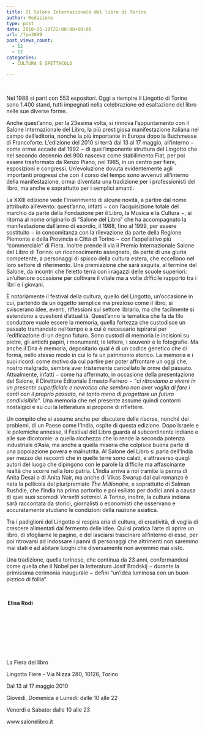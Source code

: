 ```yaml
---
title: Il Salone Internazionale del libro di Torino
author: Redazione
type: post
date: 2010-05-10T22:00:00+00:00
url: /?p=3089
post_views_count:
  - 12
  - 12
categories:
  - CULTURA E SPETTACOLO

---
```

&nbsp;

<p style="margin&#45;bottom: 0cm">
  Nel 1988 si part&igrave; con 553 espositori. Oggi a riempire il Lingotto di Torino sono 1.400 stand, tutti impegnati nella celebrazione ed esaltazione del libro nelle sue diverse forme.
</p>

<p style="margin&#45;bottom: 0cm">
  Anche quest&rsquo;anno, per la 23esima volta, si rinnova l&rsquo;appuntamento con il Salone Internazionale del Libro, la pi&ugrave; prestigiosa manifestazione italiana nel campo dell&rsquo;editoria, nonch&eacute; la pi&ugrave; importante in Europa dopo la Buchmesse di Francoforte. L&rsquo;edizione del 2010 si terr&agrave; dal 13 al 17 maggio, all&rsquo;interno &minus; come ormai accade dal 1992 &minus; di quell&rsquo;imponente struttura del Lingotto che nel secondo decennio del 900 nasceva come stabilimento Fiat, per poi essere trasformato da Renzo Piano, nel 1985, in un centro per fiere, esposizioni e congressi. Un&rsquo;evoluzione dovuta evidentemente agli importanti progressi che con il corso del tempo sono avvenuti all&rsquo;interno della manifestazione, ormai diventata una tradizione per i professionisti del libro, ma anche e soprattutto per i semplici amanti.
</p>

<p style="margin&#45;bottom: 0cm">
  La XXIII edizione vede l&rsquo;inserimento di alcune novit&agrave;, a partire dal nome attribuito all&rsquo;evento: quest&rsquo;anno, infatti &minus; con l&rsquo;acquisizione totale del marchio da parte della Fondazione per il Libro, la Musica e la Cultura &minus;, si ritorna al nome originario di &ldquo;Salone del Libro&rdquo; che ha accompagnato la manifestazione dall&rsquo;anno di esordio, il 1988, fino al 1999, per essere sostituito &minus; in concomitanza con la rilevazione da parte della Regione Piemonte e della Provincia e Citt&agrave; di Torino &minus; con l&rsquo;appellativo pi&ugrave; &ldquo;commerciale&rdquo; di Fiera. Inoltre prende il via il Premio Internazionale Salone del Libro di Torino: un riconoscimento assegnato, da parte di una giuria competente, a personaggi di spicco della cultura estera, che eccellono nel loro settore di riferimento. Una premiazione che sar&agrave; seguita, al termine del Salone, da incontri che l&rsquo;eletto terr&agrave; con i ragazzi delle scuole superiori: un&rsquo;ulteriore occasione per coltivare il vitale ma a volte difficile rapporto tra i libri e i giovani.
</p>

<p style="margin&#45;bottom: 0cm">
  &Egrave; notoriamente il festival della cultura, quello del Lingotto, un&rsquo;occasione in cui, partendo da un oggetto semplice ma prezioso come il libro, si sviscerano idee, eventi, riflessioni sul settore librario, ma che facilmente si estendono a questioni d&rsquo;attualit&agrave;. Quest&rsquo;anno la tematica che fa da filo conduttore vuole essere la memoria, quella fortezza che custodisce un passato tramandato nel tempo e a cui &egrave; necessario ispirarsi per l&rsquo;edificazione di un degno futuro. Sono custodi di memoria le incisioni su pietre, gli antichi papiri, i monumenti; le lettere, i souvenir e le fotografie. Ma anche il Dna &egrave; memoria, depositario qual &egrave; di un codice genetico che ci forma, nello stesso modo in cui lo fa un patrimonio storico. La memoria e i suoi ricordi come motivo da cui partire per poter affrontare un oggi che, nostro malgrado, sembra aver tristemente cancellato le orme del passato. Attualmente, infatti &minus; come ha affermato, in occasione della presentazione del Salone, il Direttore Editoriale Ernesto Ferrero &minus; &ldquo;<i>ci ritroviamo a vivere in un presente superficiale e nevrotico che sembra non aver voglia di fare i conti con il proprio passato, n&eacute; tanto meno di progettare un futuro condivisibile</i>&rdquo;. Una memoria che nel presente assume quindi contorni nostalgici e su cui la letteratura si propone di riflettere.
</p>

<p style="margin&#45;bottom: 0cm">
  Un compito che si assume anche per discutere delle risorse, nonch&eacute; dei problemi, di un Paese come l&rsquo;India, ospite di questa edizione. Dopo Israele e le polemiche annesse, il Festival del Libro guarda al subcontinente indiano e alle sue dicotomie: a quella ricchezza che lo rende la seconda potenza industriale d&rsquo;Asia, ma anche a quella miseria che colpisce buona parte di una popolazione povera e malnutrita. Al Salone del Libro si parla dell&rsquo;India per mezzo dei racconti che in quelle terre sono calati, e attraverso quegli autori del luogo che dipingono con le parole la difficile ma affascinante realt&agrave; che scorre nella loro patria. L&rsquo;India arriva a noi tramite la penna di Anita Desai o di Anita Nair, ma anche di Vikas Swarup dal cui romanzo &egrave; nata la pellicola del pluripremiato <i>The Millionaire</i>, e soprattutto di Salman Rushdie, che l&rsquo;India ha prima partorito e poi esiliato per dodici anni a causa di quei suoi scomodi <i>Versetti satanici</i>. A Torino, inoltre, la cultura indiana sar&agrave; raccontata da storici, giornalisti o economisti che osservano e accuratamente studiano le condizioni della nazione asiatica.
</p>

<p style="margin&#45;bottom: 0cm">
  Tra i padiglioni del Lingotto si respira aria di cultura, di creativit&agrave;, di voglia di crescere alimentati dal fermento delle idee. Qui si pratica l&rsquo;arte di aprire un libro, di sfogliarne le pagine, e del lasciarsi trascinare all&rsquo;interno di esse, per poi ritrovarsi ad indossare i panni di personaggi che altrimenti non saremmo mai stati e ad abitare luoghi che diversamente non avremmo mai visto.
</p>

<p style="margin&#45;bottom: 0cm">
  Una tradizione, quella torinese, che continua da 23 anni, confermandosi come quella che il Nobel per la letteratura Josif Brodskij &minus; durante la primissima cerimonia inaugurale &minus; defin&igrave; &ldquo;un&rsquo;idea luminosa con un buon pizzico di follia&rdquo;.
</p>

<p style="margin&#45;bottom: 0cm">
  &nbsp;
</p>

<p style="margin&#45;bottom: 0cm">
  <strong>&nbsp;Elisa Rodi</strong>
</p>

&nbsp;

&nbsp;

&nbsp;

<p align="left" style="margin&#45;bottom: 0cm; font&#45;weight: normal">
  &nbsp;
</p>

<p align="left" style="margin&#45;bottom: 0cm; font&#45;weight: normal">
  La Fiera del libro
</p>

<p align="left" style="margin&#45;bottom: 0cm">
  Lingotto Fiere &#45; Via Nizza 280, 10126, Torino
</p>

<p align="left" style="margin&#45;bottom: 0cm">
  Dal 13 al 17 maggio 2010
</p>

<p align="left" style="margin&#45;bottom: 0cm">
  Gioved&igrave;, Domenica e Luned&igrave;: dalle 10 alle 22
</p>

<p align="left" style="margin&#45;bottom: 0cm">
  Venerd&igrave; e Sabato: dalle 10 alle 23
</p>

<p align="left" style="margin&#45;bottom: 0cm; font&#45;weight: normal">
  www.salonelibro.it
</p>